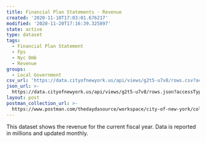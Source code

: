 ```yaml
---
title: Financial Plan Statements - Revenue
created: '2020-11-10T17:03:01.676217'
modified: '2020-11-20T17:16:39.325897'
state: active
type: dataset
tags:
  - Financial Plan Statement
  - Fps
  - Nyc Omb
  - Revenue
groups:
  - Local Government
csv_url: 'https://data.cityofnewyork.us/api/views/g2t5-u7v8/rows.csv?accessType=DOWNLOAD'
json_url: >-
  https://data.cityofnewyork.us/api/views/g2t5-u7v8/rows.json?accessType=DOWNLOAD
layout: post
postman_collection_url: >-
  https://www.postman.com/thedaydasource/workspace/city-of-new-york/collection/15909983-e4a097fa-b0a8-4408-9aa3-5b402311f010
---
```

This dataset shows the revenue for the current fiscal year. Data is reported in millions and updated monthly.
